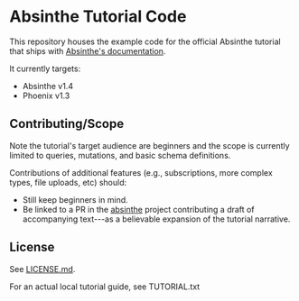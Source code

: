 
# Absinthe Tutorial Code

This repository houses the example code for the official Absinthe tutorial
that ships with [Absinthe's documentation](https://hexdocs.pm/absinthe).

It currently targets:

- Absinthe v1.4
- Phoenix v1.3

## Contributing/Scope

Note the tutorial's target audience are beginners and the scope is
currently limited to queries, mutations, and basic schema definitions.

Contributions of additional features (e.g., subscriptions, more complex types, file uploads, etc)
should:

- Still keep beginners in mind.
- Be linked to a PR in the [absinthe](https://github.com/absinthe-graphql/absinthe) project
  contributing a draft of accompanying text---as a believable expansion of the tutorial
  narrative.

## License

See [LICENSE.md](./LICENSE.md).

For an actual local tutorial guide, see TUTORIAL.txt

